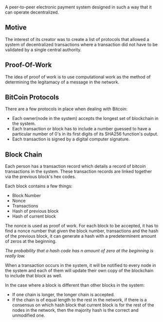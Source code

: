 A peer-to-peer electronic payment system designed in such a way that it can operate decentralized.

## Motive

The interest of its creator was to create a list of protocols that allowed a system of decentralized transactions where a transaction did not have to be validated by a single central authority.

## Proof-Of-Work

The idea of proof of work is to use computational work as the method of determining the legitamacy of a message in the network. 


## BitCoin Protocols

There are a few protocols in place when dealing with Bitcoin:
* Each owner(node in the system) accepts the longest set of blockchain in the system.
* Each transaction or block has to include a number guessed to have a particular number of 0's in its first digits of its SHA256 function's output.
* Each transaction is signed by a digital computer signature.
## Block Chain

Each person has a transaction record which details a record of bitcoin transactions in the system. These transaction records are linked together via the previous block's hex codes. 

Each block contains a few things:

* Block Number
* Nonce
* Transactions
* Hash of previous block
* Hash of current block

The nonce is used as proof of work. For each block to be accepted, it has to find a nonce number that given the block number, transactions and the hash of the previous block, it can generate a hash with a predeterminent amount of zeros at the beginning.

*The probability that a hash code has n amount of zero at the beginning is really low.*

When a transaction occurs in the system, it will be notified to every node in the system and each of them will update their own copy of the blockchain to include that block as well. 

In the case where a block is different than other blocks in the system:

* If one chain is longer, the longer chain is accepted.
* If the chain is of equal length to the rest in the network, if there is a consensus on which hash block that current block is for the rest of the nodes in the network, then the majority hash is the correct and unmodified one.

